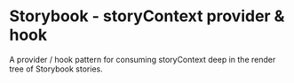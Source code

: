 # Storybook - storyContext provider & hook

A provider / hook pattern for consuming storyContext deep in the render tree of Storybook stories.
